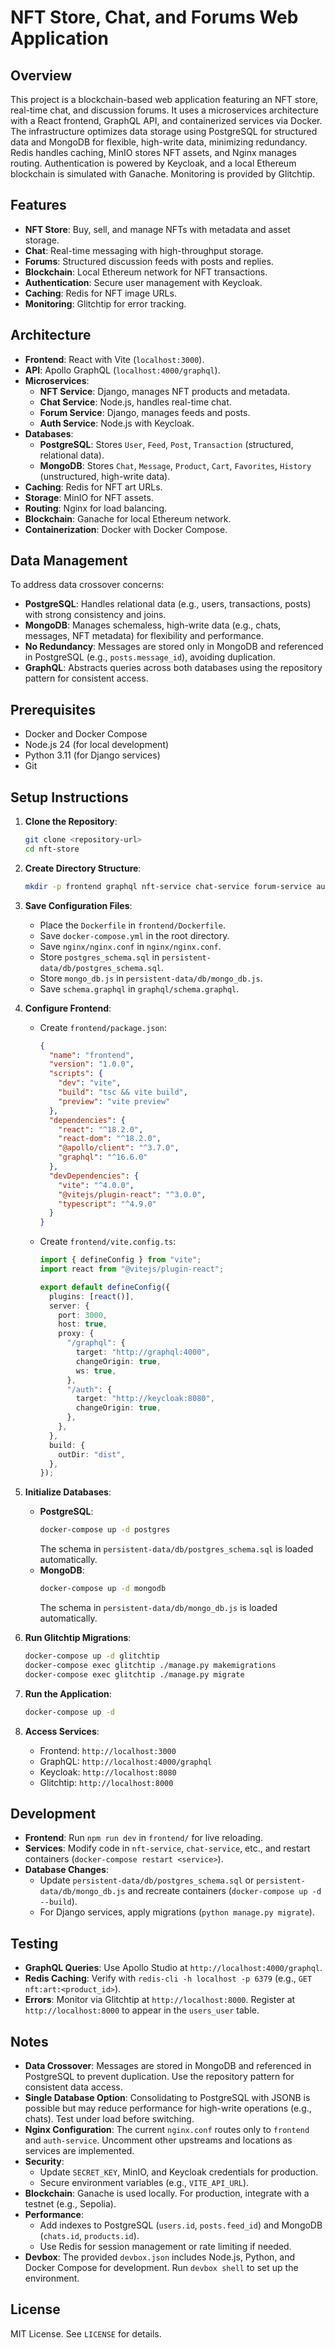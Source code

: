 # NFT Store, Chat, and Forums Web Application

## Overview

This project is a blockchain-based web application featuring an NFT store, real-time chat, and discussion forums. It uses a microservices architecture with a React frontend, GraphQL API, and containerized services via Docker. The infrastructure optimizes data storage using PostgreSQL for structured data and MongoDB for flexible, high-write data, minimizing redundancy. Redis handles caching, MinIO stores NFT assets, and Nginx manages routing. Authentication is powered by Keycloak, and a local Ethereum blockchain is simulated with Ganache. Monitoring is provided by Glitchtip.

## Features

- **NFT Store**: Buy, sell, and manage NFTs with metadata and asset storage.
- **Chat**: Real-time messaging with high-throughput storage.
- **Forums**: Structured discussion feeds with posts and replies.
- **Blockchain**: Local Ethereum network for NFT transactions.
- **Authentication**: Secure user management with Keycloak.
- **Caching**: Redis for NFT image URLs.
- **Monitoring**: Glitchtip for error tracking.

## Architecture

- **Frontend**: React with Vite (`localhost:3000`).
- **API**: Apollo GraphQL (`localhost:4000/graphql`).
- **Microservices**:
  - **NFT Service**: Django, manages NFT products and metadata.
  - **Chat Service**: Node.js, handles real-time chat.
  - **Forum Service**: Django, manages feeds and posts.
  - **Auth Service**: Node.js with Keycloak.
- **Databases**:
  - **PostgreSQL**: Stores `User`, `Feed`, `Post`, `Transaction` (structured, relational data).
  - **MongoDB**: Stores `Chat`, `Message`, `Product`, `Cart`, `Favorites`, `History` (unstructured, high-write data).
- **Caching**: Redis for NFT art URLs.
- **Storage**: MinIO for NFT assets.
- **Routing**: Nginx for load balancing.
- **Blockchain**: Ganache for local Ethereum network.
- **Containerization**: Docker with Docker Compose.

## Data Management

To address data crossover concerns:

- **PostgreSQL**: Handles relational data (e.g., users, transactions, posts) with strong consistency and joins.
- **MongoDB**: Manages schemaless, high-write data (e.g., chats, messages, NFT metadata) for flexibility and performance.
- **No Redundancy**: Messages are stored only in MongoDB and referenced in PostgreSQL (e.g., `posts.message_id`), avoiding duplication.
- **GraphQL**: Abstracts queries across both databases using the repository pattern for consistent access.

## Prerequisites

- Docker and Docker Compose
- Node.js 24 (for local development)
- Python 3.11 (for Django services)
- Git

## Setup Instructions

1. **Clone the Repository**:

   ```bash
   git clone <repository-url>
   cd nft-store
   ```

2. **Create Directory Structure**:

   ```bash
   mkdir -p frontend graphql nft-service chat-service forum-service auth-service nginx persistent-data/db persistent-data/kc-data
   ```

3. **Save Configuration Files**:

   - Place the `Dockerfile` in `frontend/Dockerfile`.
   - Save `docker-compose.yml` in the root directory.
   - Save `nginx/nginx.conf` in `nginx/nginx.conf`.
   - Store `postgres_schema.sql` in `persistent-data/db/postgres_schema.sql`.
   - Store `mongo_db.js` in `persistent-data/db/mongo_db.js`.
   - Save `schema.graphql` in `graphql/schema.graphql`.

4. **Configure Frontend**:

   - Create `frontend/package.json`:
     ```json
     {
       "name": "frontend",
       "version": "1.0.0",
       "scripts": {
         "dev": "vite",
         "build": "tsc && vite build",
         "preview": "vite preview"
       },
       "dependencies": {
         "react": "^18.2.0",
         "react-dom": "^18.2.0",
         "@apollo/client": "^3.7.0",
         "graphql": "^16.6.0"
       },
       "devDependencies": {
         "vite": "^4.0.0",
         "@vitejs/plugin-react": "^3.0.0",
         "typescript": "^4.9.0"
       }
     }
     ```
   - Create `frontend/vite.config.ts`:

     ```typescript
     import { defineConfig } from "vite";
     import react from "@vitejs/plugin-react";

     export default defineConfig({
       plugins: [react()],
       server: {
         port: 3000,
         host: true,
         proxy: {
           "/graphql": {
             target: "http://graphql:4000",
             changeOrigin: true,
             ws: true,
           },
           "/auth": {
             target: "http://keycloak:8080",
             changeOrigin: true,
           },
         },
       },
       build: {
         outDir: "dist",
       },
     });
     ```

5. **Initialize Databases**:

   - **PostgreSQL**:
     ```bash
     docker-compose up -d postgres
     ```
     The schema in `persistent-data/db/postgres_schema.sql` is loaded automatically.
   - **MongoDB**:
     ```bash
     docker-compose up -d mongodb
     ```
     The schema in `persistent-data/db/mongo_db.js` is loaded automatically.

6. **Run Glitchtip Migrations**:

   ```bash
   docker-compose up -d glitchtip
   docker-compose exec glitchtip ./manage.py makemigrations
   docker-compose exec glitchtip ./manage.py migrate
   ```

7. **Run the Application**:

   ```bash
   docker-compose up -d
   ```

8. **Access Services**:
   - Frontend: `http://localhost:3000`
   - GraphQL: `http://localhost:4000/graphql`
   - Keycloak: `http://localhost:8080`
   - Glitchtip: `http://localhost:8000`

## Development

- **Frontend**: Run `npm run dev` in `frontend/` for live reloading.
- **Services**: Modify code in `nft-service`, `chat-service`, etc., and restart containers (`docker-compose restart <service>`).
- **Database Changes**:
  - Update `persistent-data/db/postgres_schema.sql` or `persistent-data/db/mongo_db.js` and recreate containers (`docker-compose up -d --build`).
  - For Django services, apply migrations (`python manage.py migrate`).

## Testing

- **GraphQL Queries**: Use Apollo Studio at `http://localhost:4000/graphql`.
- **Redis Caching**: Verify with `redis-cli -h localhost -p 6379` (e.g., `GET nft:art:<product_id>`).
- **Errors**: Monitor via Glitchtip at `http://localhost:8000`. Register at `http://localhost:8000` to appear in the `users_user` table.

## Notes

- **Data Crossover**: Messages are stored in MongoDB and referenced in PostgreSQL to prevent duplication. Use the repository pattern for consistent data access.
- **Single Database Option**: Consolidating to PostgreSQL with JSONB is possible but may reduce performance for high-write operations (e.g., chats). Test under load before switching.
- **Nginx Configuration**: The current `nginx.conf` routes only to `frontend` and `auth-service`. Uncomment other upstreams and locations as services are implemented.
- **Security**:
  - Update `SECRET_KEY`, MinIO, and Keycloak credentials for production.
  - Secure environment variables (e.g., `VITE_API_URL`).
- **Blockchain**: Ganache is used locally. For production, integrate with a testnet (e.g., Sepolia).
- **Performance**:
  - Add indexes to PostgreSQL (`users.id`, `posts.feed_id`) and MongoDB (`chats.id`, `products.id`).
  - Use Redis for session management or rate limiting if needed.
- **Devbox**: The provided `devbox.json` includes Node.js, Python, and Docker Compose for development. Run `devbox shell` to set up the environment.

## License

MIT License. See `LICENSE` for details.
